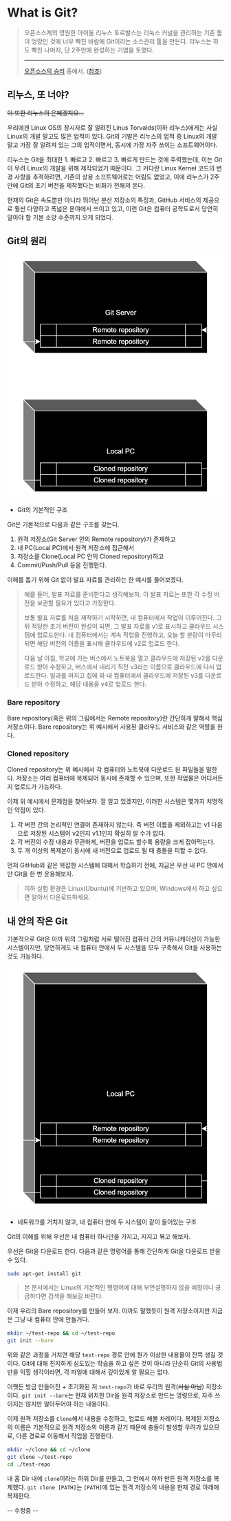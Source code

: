 # What is Git?

> 오픈소스계의 영원한 아이돌 리누스 토르발스는 리눅스 커널을 관리하는 기존 툴이 엉망인 것에 너무 빡친 바람에 Git이라는 소스관리 툴을 만든다. 리누스는 하도 빡친 나머지, 단 2주만에 완성하는 기염을 토했다.
>
> ---
> [오픈소스의 승리](https://sangminpark.blog/2013/04/22/%ec%98%a4%ed%94%88%ec%86%8c%ec%8a%a4%ec%9d%98-%ec%8a%b9%eb%a6%ac/) 중에서. ([참조](https://namu.wiki/w/Git))

## 리누스, 또 너야?
~~이 또한 리누스의 은혜겠지요...~~

우리에겐 Linux OS의 창시자로 잘 알려진 Linus Torvalds(이하 리누스)에게는 사실 Linux의 개발 말고도 많은 업적이 있다. Git의 기발은 리누스의 업적 중 Linux의 개발 말고 가장 잘 알려져 있는 그의 업적이면서, 동시에 가장 자주 쓰이는 소프트웨어이다.

리누스는 Git을 최대한 1. 빠르고 2. 빠르고 3. 빠르게 만드는 것에 주력했는데, 이는 Git이 무려 Linux의 개발을 위해 제작되었기 때문이다. 그 커다란 Linux Kernel 코드의 변경 사항을 추적하려면, 기존의 상용 소프트웨어로는 어림도 없었고, 이에 리누스가 2주만에 Git의 초기 버전을 제작했다는 비화가 전해져 온다.

현재의 Git은 속도뿐만 아니라 뛰어난 분산 저장소의 특징과, GitHub 서비스의 제공으로 훨씬 다양하고 폭넓은 분야에서 쓰이고 있고, 이런 Git은 컴퓨터 공학도로서 당연히 알아야 할 기본 소양 수준까지 오게 되었다.

## Git의 원리

![](./res/image01.svg)
- Git의 기본적인 구조

Git은 기본적으로 다음과 같은 구조를 갖는다.
1. 원격 저장소(Git Server 안의 Remote repository)가 존재하고
2. 내 PC(Local PC)에서 원격 저장소에 접근해서
3. 저장소를 Clone(Local PC 안의 Cloned repository)하고
4. Commit/Push/Pull 등을 진행한다.

이해를 돕기 위해 Git 없이 발표 자료를 관리하는 한 예시를 들어보겠다.

> 예를 들어, 발표 자료를 준비한다고 생각해보자. 이 발표 자료는 또한 각 수정 버전을 보관할 필요가 있다고 가정한다.
>
> 보통 발표 자료를 처음 제작하기 시작하면, 내 컴퓨터에서 작업이 이루어진다. 그 뒤 적당한 초기 버전이 완성이 되면, 그 발표 자료를 v1로 표시하고 클라우드 시스템에 업로드한다. 내 컴퓨터에서는 계속 작업을 진행하고, 오늘 할 분량이 마무리되면 해당 버전의 이름을 표시해 클라우드에 v2로 업로드 한다.
>
> 다음 날 아침, 학교에 가는 버스에서 노트북을 열고 클라우드에 저장된 v2를 다운로드 받아 수정하고, 버스에서 내리기 직전 v3라는 이름으로 클라우드에 다시 업로드한다. 일과를 마치고 집에 와 내 컴퓨터에서 클라우드에 저장된 v3를 다운로드 받아 수정하고, 해당 내용을 v4로 업로드 한다.
>

### Bare repository

Bare repository(혹은 위의 그림에서는 Remote repository)란 간단하게 말해서 핵심 저장소이다. Bare repository는 위 예시에서 사용된 클라우드 서비스와 같은 역할을 한다.

### Cloned repository

Cloned repository는 위 예시에서 각 컴퓨터와 노트북에 다운로드 된 파일들을 말한다. 저장소는 여러 컴퓨터에 복제되어 동시에 존재할 수 있으며, 또한 작업물은 어디서든지 업로드가 가능하다.

이제 위 예시에서 문제점을 찾아보자. 잘 알고 있겠지만, 이러한 시스템은 몇가지 치명적인 약점이 있다.

1. 각 버전 간의 논리적인 연결이 존재하지 않는다. 즉 버전 이름을 제외하고는 v1 다음으로 저장된 시스템이 v2인지 v1.1인지 확실히 알 수가 없다.
2. 각 버전의 수정 내용과 무관하게, 버전을 업로드 할수록 용량을 크게 잡아먹는다.
3. 두 개 이상의 복제본이 동시에 새 버전으로 업로드 될 때 충돌을 피할 수 없다.

먼저 GitHub와 같은 복잡한 시스템에 대해서 학습하기 전에, 지금은 우선 내 PC 안에서만 Git을 한 번 운용해보자.

> 이하 실험 환경은 Linux(Ubuntu)에 기반하고 있으며, Windows에서 하고 싶으면 알아서 다운로드하세요.
>

## 내 안의 작은 Git

기본적으로 Git은 아까 위의 그림처럼 서로 떨어진 컴퓨터 간의 커뮤니케이션이 가능한 시스템이지만, 당연하게도 내 컴퓨터 안에서 두 시스템을 모두 구축해서 Git을 사용하는 것도 가능하다.

![](./res/image02.svg)
- 네트워크를 거치지 않고, 내 컴퓨터 안에 두 시스템이 같이 들어있는 구조

Git의 이해를 위해 우선은 내 컴퓨터 하나만을 가지고, 지지고 볶고 해보자.

우선은 Git을 다운로드 한다. 다음과 같은 명령어를 통해 간단하게 Git을 다운로드 받을 수 있다.

```sh
sudo apt-get install git
```

> 본 문서에서는 Linux의 기본적인 명령어에 대해 부연설명하지 않을 예정이니 궁금하다면 검색을 해보길 바란다.
>

이제 우리의 Bare repository를 만들어 보자. 아까도 말했듯이 원격 저장소이지만 지금은 그냥 내 컴퓨터 안에 만들거다.

```sh
mkdir ~/test-repo && cd ~/test-repo
git init --bare
```

위와 같은 과정을 거치면 해당 `test-repo` 경로 안에 뭔가 이상한 내용물이 잔뜩 생길 것이다. Git에 대해 진지하게 심도있는 학습을 하고 싶은 것이 아니라 단순히 Git의 사용법만을 익힐 생각이라면, 각 파일에 대해서 깊이있게 알 필요는 없다.

어쨋든 방금 만들어진 + 초기화된 저 `test-repo`가 바로 우리의 원격(~~사실 아님~~) 저장소이다. `git init --bare`는 현재 위치한 Dir을 원격 저장소로 만드는 명령으로, 자주 쓰이지는 않지만 알아두어야 하는 내용이다.

이제 원격 저장소를 `Clone`해서 내용을 수정하고, 업로드 해볼 차례이다. 복제된 저장소의 이름은 기본적으로 원격 저장소의 이름과 같기 때문에 충돌이 발생할 우려가 있으므로, 다른 경로로 이동해서 작업을 진행한다.

```sh
mkdir ~/clone && cd ~/clone
git clone ~/test-repo
cd ./test-repo
```

내 홈 Dir 내에 `clone`이라는 하위 Dir를 만들고, 그 안에서 아까 만든 원격 저장소를 복제했다. `git clone [PATH]`는 `[PATH]`에 있는 원격 저장소의 내용을 현재 경로 아래에 복제한다.

-- 수정중 --